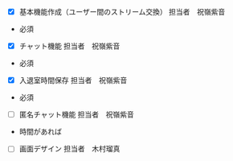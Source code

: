 + [x] 基本機能作成（ユーザー間のストリーム交換） 担当者　祝嶺紫音
- 必須
+ [x] チャット機能 担当者　祝嶺紫音
- 必須
+ [x] 入退室時間保存 担当者　祝嶺紫音
- 必須
+ [ ] 匿名チャット機能 担当者　祝嶺紫音
- 時間があれば
+ [ ] 画面デザイン 担当者　木村瑠真

